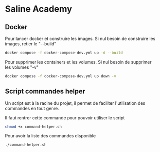 # Saline Academy 


## Docker
Pour lancer docker et construire les images. Si nul besoin de construire les images, retier le "--build"
```bash
docker compose -f docker-compose-dev.yml up -d --build
```
Pour supprimer les containers et les volumes. Si nul besoin de supprimer les volumes "-v"
```bash
docker compose -f docker-compose-dev.yml up down -v
```

## Script commandes helper
Un script est à la racine du projet, il permet de faciliter l'utilisation des commandes en tout genre.

Il faut rentrer cette commande pour pouvoir utiliser le script
```bash
chmod +x command-helper.sh
```
Pour avoir la liste des commandes disponible
```bash
./command-helper.sh
```